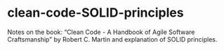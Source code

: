 # clean-code-SOLID-principles
Notes on the book: “Clean Code - A Handbook of Agile Software Craftsmanship” by Robert C. Martin and explanation of SOLID principles.
